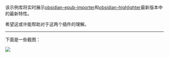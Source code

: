 该示例库将实时展示[obsidian-epub-importer](https://github.com/aoout/obsidian-epub-importer)和[obsidian-highlighter](https://github.com/aoout/obsidian-highlighter)最新版本中的最新特性。

希望这或许能帮助对于这两个插件的理解。

***

下面是一些截图：

![](showcase.gif)